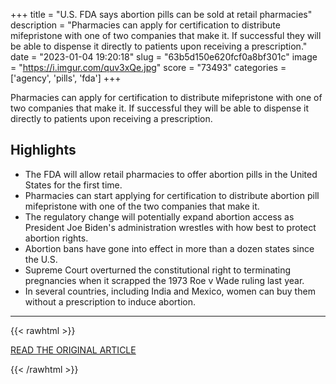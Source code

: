 +++
title = "U.S. FDA says abortion pills can be sold at retail pharmacies"
description = "Pharmacies can apply for certification to distribute mifepristone with one of two companies that make it. If successful they will be able to dispense it directly to patients upon receiving a prescription."
date = "2023-01-04 19:20:18"
slug = "63b5d150e620fcf0a8bf301c"
image = "https://i.imgur.com/quv3xQe.jpg"
score = "73493"
categories = ['agency', 'pills', 'fda']
+++

Pharmacies can apply for certification to distribute mifepristone with one of two companies that make it. If successful they will be able to dispense it directly to patients upon receiving a prescription.

## Highlights

- The FDA will allow retail pharmacies to offer abortion pills in the United States for the first time.
- Pharmacies can start applying for certification to distribute abortion pill mifepristone with one of the two companies that make it.
- The regulatory change will potentially expand abortion access as President Joe Biden's administration wrestles with how best to protect abortion rights.
- Abortion bans have gone into effect in more than a dozen states since the U.S.
- Supreme Court overturned the constitutional right to terminating pregnancies when it scrapped the 1973 Roe v Wade ruling last year.
- In several countries, including India and Mexico, women can buy them without a prescription to induce abortion.

---

{{< rawhtml >}}
  <p class="article-category">
    <a target="_blank" href="https://www.reuters.com/world/us/us-fda-says-abortion-pills-can-be-sold-retail-pharmacies-new-york-times-reports-2023-01-03/">READ THE ORIGINAL ARTICLE</a>
  </p>
{{< /rawhtml >}}
